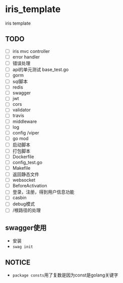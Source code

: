 # iris_template
iris template

## TODO
 - [ ] iris mvc controller
 - [ ] error handler
 - [ ] 错误处理
 - [ ] api的单元测试 base_test.go
 - [ ] gorm
 - [ ] sql脚本
 - [ ] redis
 - [ ] swagger
 - [ ] jwt
 - [ ] cors
 - [ ] validator
 - [ ] travis
 - [ ] middleware
 - [ ] log
 - [ ] config /viper
 - [ ] go mod
 - [ ] 启动脚本
 - [ ] 打包脚本
 - [ ] Dockerfile
 - [ ] config_test.go
 - [ ] Makefile
 - [ ] 返回静态文件
 - [ ] websocket
 - [ ] BeforeActivation
 - [ ] 登录，注册，得到用户信息功能
 - [ ] casbin
 - [ ] debug模式
 - [ ] /根路径的处理

## swagger使用
 - 安装
 - `swag init`
 
## NOTICE
 - `package consts`用了复数是因为const是golang关键字